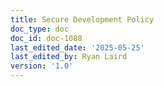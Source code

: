 ```yaml
---
title: Secure Development Policy
doc_type: doc
doc_id: doc-1088
last_edited_date: '2025-05-25'
last_edited_by: Ryan Laird
version: '1.0'
---
```


<!-- Unsupported block type: unsupported -->
